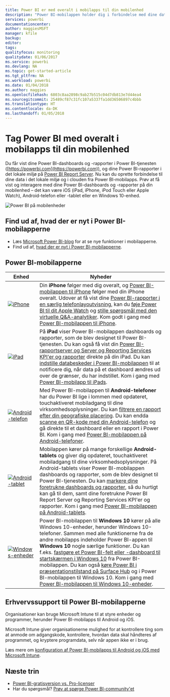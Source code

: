 ```yaml
---
title: Power BI er med overalt i mobilapps til din mobilenhed
description: "Power BI-mobilappen holder dig i forbindelse med dine data i det lokale miljø eller i clouden. Se dine Power BI-dashboards og -rapporter på din mobilenhed."
services: powerbi
documentationcenter: 
author: maggiesMSFT
manager: kfile
backup: 
editor: 
tags: 
qualityfocus: monitoring
qualitydate: 01/06/2017
ms.service: powerbi
ms.devlang: NA
ms.topic: get-started-article
ms.tgt_pltfrm: NA
ms.workload: powerbi
ms.date: 01/04/2018
ms.author: maggies
ms.openlocfilehash: 6803c8aa2898c9ab27b515c04d7db813e7d44ea4
ms.sourcegitcommit: 25489cf87c31fc107a5337fa1dd36506897c4bbb
ms.translationtype: HT
ms.contentlocale: da-DK
ms.lasthandoff: 01/05/2018
---
```

# <a name="take-power-bi-anywhere-in-mobile-apps-for-your-mobile-device"></a>Tag Power BI med overalt i mobilapps til din mobilenhed
Du får vist dine Power BI-dashboards og -rapporter i Power BI-tjenesten ([https://powerbi.com](https://powerbi.com)), og dine Power BI-rapporter i det lokale miljø på [Power BI Report Server](report-server/get-started.md). Nu kan du oprette forbindelse til dine data i det lokale miljø og i clouden fra Power BI-mobilapps. Prøv at få vist og interagere med dine Power BI-dashboards og -rapporter på din mobilenhed – det kan være iOS (iPad, iPhone, iPod Touch eller Apple Watch), Android-telefon eller -tablet eller en Windows 10-enhed.

![Power BI på mobilenheder](media/mobile-apps-for-mobile-devices/power-bi-mobile-apps-all-up.png)

## <a name="see-whats-new-in-the-power-bi-mobile-apps"></a>Find ud af, hvad der er nyt i Power BI-mobilapperne
* Læs [Microsoft Power BI-blog](https://powerbi.microsoft.com/blog/tag/mobile/) for at se nye funktioner i mobilapperne.
* Find ud af, [hvad der er nyt i Power BI-mobilapperne](mobile-whats-new-in-the-mobile-apps.md).

## <a name="the-power-bi-mobile-apps"></a>Power BI-mobilapperne
| **Enhed** | **Nyheder** |
| --- | --- |
| [![iPhone](media/mobile-apps-for-mobile-devices/iphone-logo-50-px.png)](mobile-iphone-app-get-started.md) |Din **iPhone** følger med dig overalt, og [Power BI-mobilappen til iPhone](mobile-iphone-app-get-started.md) følger med din iPhone overalt. Udover at få vist dine [Power BI-rapporter i en særlig telefonlayoutvisning](mobile-apps-view-phone-report.md), kan du [føje Power BI til dit Apple Watch](mobile-apple-watch.md) og [stille spørgsmål med den virtuelle Q&A-analytiker](mobile-apps-ios-qna.md). Kom godt i gang med [Power BI-mobilappen til iPhone](mobile-iphone-app-get-started.md). |
| [![iPad](media/mobile-apps-for-mobile-devices/ipad-logo-50-px.png)](mobile-ipad-app-get-started.md) |På **iPad** viser Power BI-mobilappen dashboards og rapporter, som de blev designet til Power BI-tjenesten. Du kan også få vist din [Power BI-rapportserver og  Server og Reporting Services KPI'er og rapporter](mobile-app-ssrs-kpis-mobile-on-premises-reports.md) direkte på din iPad. Du kan [indstille databeskeder i Power BI-mobilappen](mobile-set-data-alerts-in-the-mobile-apps.md) til at notificere dig, når data på et dashboard ændres ud over de grænser, du har indstillet. Kom i gang med [Power BI-mobilapp til iPads](mobile-ipad-app-get-started.md). |
| [![Android-telefon](media/mobile-apps-for-mobile-devices/android-phone-logo-50-px.png)](mobile-android-app-get-started.md) |Med Power BI-mobilappen til **Android-telefoner** har du Power BI lige i lommen med opdateret, touchaktiveret mobiladgang til dine virksomhedsoplysninger. Du kan [filtrere en rapport efter din geografiske placering](mobile-apps-geographic-filtering.md). Du kan endda [scanne en QR-kode med din Android-telefon](mobile-apps-qr-code.md) og gå direkte til et dashboard eller en rapport i Power BI. Kom i gang med [Power BI-mobilappen på Android-telefoner](mobile-android-app-get-started.md). |
| [![Android-tablet](media/mobile-apps-for-mobile-devices/android-tablet-logo-50-px.png)](mobile-android-tablet-app-get-started.md) |Mobilappen kører på mange forskellige **Android-tablets** og giver dig opdateret, touchaktiveret mobiladgang til dine virksomhedsoplysninger. På Android-tablets viser Power BI-mobilappen dashboards og rapporter, som de blev designet til Power BI-tjenesten. Du kan [markere dine foretrukne dashboards og rapporter](mobile-apps-favorites.md), så du hurtigt kan gå til dem, samt dine foretrukne Power BI Report Server og Reporting Services KPI'er og rapporter. Kom i gang med [Power BI-mobilappen på Android-tablets](mobile-android-tablet-app-get-started.md). |
| [![Windows-enheder](media/mobile-apps-for-mobile-devices/win-10-logo-50-px.png)](desktop-getting-started.md) |Power BI-mobilappen til **Windows 10** kører på alle Windows 10-enheder, herunder Windows 10-telefoner. Sammen med alle funktionerne fra de andre mobilapps indeholder Power BI-appen til **Windows 10** nogle særlige funktioner. Du kan f.eks. [fastgøre et Power BI-felt eller -dashboard til startskærmen i Windows 10](mobile-pin-dashboard-start-screen-windows-10-phone-app.md) fra Power BI-mobilappen. Du kan også [køre Power BI i præsentationstilstand på Surface Hub](mobile-windows-10-app-presentation-mode.md) og i Power BI-mobilappen til Windows 10. Kom i gang med [Power BI-mobilappen til Windows 10-enheder](mobile-windows-10-phone-app-get-started.md). |

## <a name="enterprise-support-for-the-power-bi-mobile-apps"></a>Erhvervssupport til Power BI-mobilapperne
Organisationer kan bruge Microsoft Intune til at styre enheder og programmer, herunder Power BI-mobilapps til Android og iOS.

Microsoft Intune giver organisationerne mulighed for at kontrollere ting som at anmode om adgangskode, kontrollere, hvordan data skal håndteres af programmet, og kryptere programdata, selv når appen ikke er i brug.

Læs mere om [konfiguration af Power BI-mobilapps til Android og iOS med Microsoft Intune](service-admin-mobile-intune.md). 

## <a name="next-steps"></a>Næste trin
* [Power BI-gratisversion vs. Pro-licenser](service-free-vs-pro.md)
* Har du spørgsmål? [Prøv at spørge Power BI-community'et](http://community.powerbi.com/)


